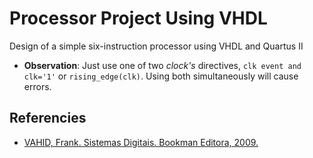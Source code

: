 # Processor Project Using VHDL
 Design of a simple six-instruction processor using VHDL and Quartus II
 
 
 * **Observation**: Just use one of two *clock's* directives, `clk event and clk='1'` or `rising_edge(clk)`. Using both simultaneously will cause errors.
 
 ## Referencies
* [VAHID, Frank. Sistemas Digitais. Bookman Editora, 2009.][def]

[def]: https://books.google.com.br/books?hl=pt-BR&lr=&id=8xT9sD0kpfUC&oi=fnd&pg=PR7&dq=Sistemas+Digitais:+Projeto,+Otimiza%C3%A7%C3%A3o+e+HDL&ots=KGA6dZ1DY3&sig=XiLvQy0yNPjrvm5z88Pmiwl9N2c#v=onepage&q=Sistemas%20Digitais%3A%20Projeto%2C%20Otimiza%C3%A7%C3%A3o%20e%20HDL&f=false
